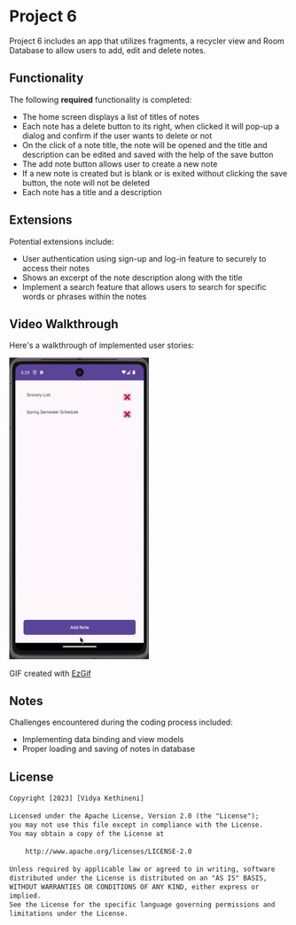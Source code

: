 # Project 6

Project 6 includes an app that utilizes fragments, a recycler view and Room Database to allow users to add, edit and delete notes.

## Functionality 

The following **required** functionality is completed:

  - The home screen displays a list of titles of notes
  - Each note has a delete button to its right, when clicked it will         pop-up a dialog and confirm if the user wants to delete or not
  - On the click of a note title, the note will be opened and the title      and description can be edited and saved with the help of the save        button
  - The add note button allows user to create a new note
  - If a new note is created but is blank or is exited without clicking      the save button, the note will not be deleted
  - Each note has a title and a description

## Extensions

Potential extensions include:
  - User authentication using sign-up and log-in feature to securely to      access their notes
  - Shows an excerpt of the note description along with the title
  - Implement a search feature that allows users to search for specific      words or phrases within the notes

## Video Walkthrough

Here's a walkthrough of implemented user stories:

<img src='Project6 Video Walkthrough.gif' title='Project6 Video Walkthrough' width='50%' alt='Project6 Video Walkthrough' />

GIF created with [EzGif](https://ezgif.com/) 

## Notes

Challenges encountered during the coding process included:
  - Implementing data binding and view models
  - Proper loading and saving of notes in database

## License

    Copyright [2023] [Vidya Kethineni]

    Licensed under the Apache License, Version 2.0 (the "License");
    you may not use this file except in compliance with the License.
    You may obtain a copy of the License at

        http://www.apache.org/licenses/LICENSE-2.0

    Unless required by applicable law or agreed to in writing, software
    distributed under the License is distributed on an "AS IS" BASIS,
    WITHOUT WARRANTIES OR CONDITIONS OF ANY KIND, either express or          implied.
    See the License for the specific language governing permissions and
    limitations under the License.
